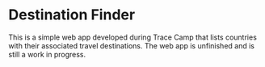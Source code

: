 # Destination Finder

This is a simple web app developed during Trace Camp that lists countries with their
associated travel destinations.  The web app is unfinished and is still a work in progress.
